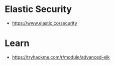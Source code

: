 # Elastic Security
- https://www.elastic.co/security

# Learn
- https://tryhackme.com/r/module/advanced-elk
